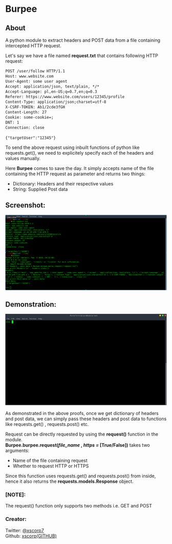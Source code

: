 # Burpee
## About
A python module to extract headers and POST data from a file containing intercepted HTTP request.

Let's say we have a file named <b>request.txt</b> that contains following HTTP request:
```
POST /user/follow HTTP/1.1
Host: www.website.com
User-Agent: some user agent
Accept: application/json, text/plain, */*
Accept-Language: pl,en-US;q=0.7,en;q=0.3
Referer: https://www.website.com/users/12345/profile
Content-Type: application/json;charset=utf-8
X-CSRF-TOKEN: Ab1/2cde3fGH
Content-Length: 27
Cookie: some-cookie=;
DNT: 1
Connection: close

{"targetUser":"12345"}
```
To send the above request using inbuilt functions of python like requests.get(), we need to explicitely specify each of the headers and values manually.

Here <b>Burpee</b> comes to save the day. It simply accepts name of the file containing the HTTP request as parameter and returns two things:
* Dictionary: Headers and their respective values 
* String: Supplied Post data

## Screenshot:
<img src="media/screenshot.png"/>

## Demonstration:
<img src="media/demonstration.gif">

As demonstrated in the above proofs, once we get dictionary of headers and post data, we can simply pass these headers and post data to functions like requests.get() , requests.post() etc.

Request can be directly requested by using the <b>request()</b> function in the module.<br> <b>Burpee.burpee.request(<i>file_name</i> , <i>https = </i>[True/False])</b> takes two arguments:
* Name of the file containing request
* Whether to request HTTP or HTTPS

Since this function uses requests.get() and requests.post() from inside, hence it also returns the <b>
requests.models.Response</b> object.

### [NOTE]:
The request() function only supports two methods i.e. GET and POST

### Creator: 
Twitter: <a href="https://twitter.com/xscorp7">@xscorp7</a><br>
Github: <a href="https://github.com/xscorp">xscorp(GITHUB)</a>

<!-- test -->
